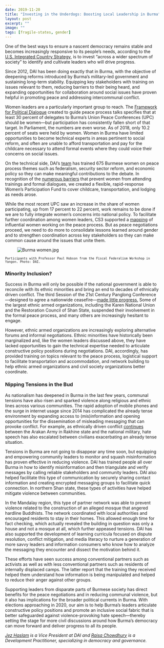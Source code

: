 ```yaml
---
date: 2019-11-20
title: "Investing in the Underdogs: Boosting Local Leadership in Burma"
layout: post
excerpt: ""
image: ""
tags: [fragile-states, gender]
---
```

<p>One of the best ways to ensure a nascent democracy remains stable and becomes increasingly responsive to its people’s needs, according to the <a href="https://www.state.gov/integrated-country-strategies/">U.S. Integrated Country Strategy</a>, is to invest “across a wider spectrum of society” to identify and cultivate leaders who will drive progress.</p><p>Since 2012, DAI has been doing exactly that in Burma, with the objective of deepening reforms introduced by Burma’s military-led government and sustaining long-term stability. Equipping key stakeholders with training on issues relevant to them, reducing barriers to their being heard, and expanding opportunities for collaboration around social issues have proven helpful in promoting peace and addressing intercommunal conflict.</p><p>Women leaders are a particularly important group to reach. The <a href="http://www.eprpinformation.org/files/recent-events/the-framework-for-political-dialogue-unofficial-translation--22dec2015--eng.pdf">Framework for Political Dialogue</a> created to guide peace process talks specifies that at least 30 percent of delegates to Burma’s Union Peace Conferences (UPC) should be women—but participation has consistently fallen short of that target. In Parliament, the numbers are even worse. As of 2018, only 10.2 percent of seats were held by women. Women in Burma have limited opportunities to become technical experts in areas pertinent to social reform, and often are unable to afford transportation and pay for the childcare necessary to attend formal events where they could voice their concerns on social issues.</p><p>On the technical side, DAI’s <a href="https://www.dai.com/our-work/solutions/fragile-states">team</a> has trained 675 Burmese women on peace process themes such as federalism, security sector reform, and economic policy so they can make meaningful contributions to the debate. In recognition of the <a href="https://www.peacewomen.org/sites/default/files/SG_Report_WPS_2018.pdf">numerous barriers</a> that prevent women from attending trainings and formal dialogues, we created a flexible, rapid-response Women’s Participation Fund to cover childcare, transportation, and lodging as needs arose.</p><p>While the most recent UPC saw an increase in the share of women participating, up from 17 percent to 22 percent, work remains to be done if we are to fully integrate women’s concerns into national policy. To facilitate further coordination among women leaders, CS3 supported a <a href="https://ispmyanmarpeacedesk.com/actors/women-contributing-to-peace/">mapping</a> of influential women working on the peace process. But as peace negotiations proceed, we need to do more to consolidate lessons learned around gender and to strengthen coordination across key stakeholders so they can make common cause around the issues that unite them.</p><figure class="kg-card kg-image-card"><img src="https://pubs.ghost.io/uploads/Burma%20women.jpg" class="kg-image" alt="Burma women.jpg" loading="lazy"></figure><p><code><code>Participants with Professor Paul Hobson from the Fiscal Federalism Workshop in Yangon. Photo: DAI.</code></code></p><h3 id="minority-inclusion">Minority Inclusion?</h3><p>Success in Burma will only be possible if the national government is able to reconcile with its ethnic minorities and bring an end to decades of ethnically driven conflict. The third Session of the 21st Century Panglong Conference—designed to agree a nationwide ceasefire—<a href="https://fas.org/sgp/crs/row/IF11068.pdf">made little progress.</a> Some of the largest ethnic armed organizations, including the Karen National Union and the Restoration Council of Shan State, suspended their involvement in the formal peace process, and many others are increasingly hesitant to engage.</p><p>However, ethnic armed organizations are increasingly exploring alternative forums and informal negotiations. Ethnic minorities have historically been marginalized and, like the women leaders discussed above, they have lacked opportunities to gain the technical expertise needed to articulate constructive policy positions during negotiations. DAI, accordingly, has provided training on topics relevant to the peace process, logistical support to facilitate transportation and accommodation, and network building to help ethnic armed organizations and civil society organizations better coordinate.</p><h3 id="nipping-tensions-in-the-bud">Nipping Tensions in the Bud</h3><p>As nationalism has deepened in Burma in the last few years, communal tensions have also risen and sparked violence along religious and ethnic lines across various communities. The rapid adoption of mobile phones and the surge in internet usage since 2014 has complicated the already tense environment by expanding access to (mis)information and opening opportunities for the dissemination of misleading messaging that can provoke conflict. For example, as ethnically driven conflict <a href="https://www.nytimes.com/2019/03/02/world/asia/myanmars-rakhine-buddhsts-rohingya.html">continues</a> between the Arakan Army in Rakhine state and the national military, hate speech has also escalated between civilians exacerbating an already tense situation.</p><p>Tensions in Burma are not going to disappear any time soon, but equipping and empowering community leaders to monitor and squash misinformation has proven effective in reducing violence. DAI has trained people all over Burma in how to identify misinformation and then triangulate and verify messages by calling reliable stakeholders and community leaders. DAI also helped facilitate this type of communication by securely sharing contact information and creating encrypted messaging groups to facilitate quick connection. In northern Shan state, these types of activities have helped mitigate violence between communities.</p><p>In the Mandalay region, this type of partner network was able to prevent violence related to the construction of an alleged mosque that angered hardline Buddhists. The network coordinated with local authorities and encouraged residents to stay in their homes. This allowed enough time for fact checking, which actually revealed the building in question was only a house and not a mosque at all, which further appeased tensions. DAI has also supported the development of learning curricula focused on dispute resolution, conflict mitigation, and media literacy to nurture a generation of more savvy leaders and information consumers who know how to analyze the messaging they encounter and dissect the motivation behind it.</p><p>These efforts have seen success among conventional partners such as activists as well as with less conventional partners such as residents of internally displaced camps. The latter report that the training they received helped them understand how information is being manipulated and helped to reduce their anger against other groups.</p><p>Supporting leaders from disparate parts of Burmese society has direct benefits for the peace negotiations and in reducing communal violence, but it also has implications for the broader political currents in Burma. With elections approaching in 2020, our aim is to help Burma’s leaders articulate constructive policy positions and promote an inclusive social fabric that is better safeguarded against violence-provoking hate speech—thereby setting the stage for more civil discussions around how Burma’s democracy can move forward and deliver progress to all its people.</p><p><em><a href="https://www.dai.com/who-we-are/our-team/jeremy-haslam">Jez Haslam</a> is a Vice President at DAI and <a href="https://www.linkedin.com/in/raisachowdhury/">Raisa Chowdhury</a> is a Development Practitioner, specializing in democracy and governance.</em></p>
  